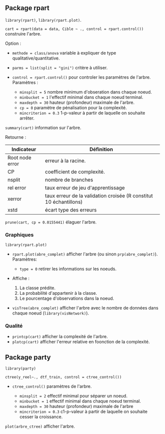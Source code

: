 ## Package rpart

`library(rpart)`, `library(rpart.plot)`.

`cart = rpart(data = data, Cible ~ ., control = rpart.control())` construire l'arbre.

Option :

* `methode = class/anova` variable à expliquer de type qualitative/quantitative.
* `parms = list(split = "gini")` critère à utiliser.
* `control = rpart.control()` pour controler les paramètres de l'arbre. Paramètres :

	* `minsplit = 5` nombre minimum d'obseration dans chaque noeud.
	* `minbucket = 1` l'effectif minimal dans chaque noeud terminal.
 	* `maxdepth = 30` hauteur (profondeur) maximale de l'arbre.
	* `cp = 0` paramètre de pénalisation pour la complexité.
	* `mincriterion = 0.3` 1-p-valeur à partir de laquelle on souhaite arrêter.

`summary(cart)` information sur l'arbre.

Retourne :

Indicateur      | Définition
----------------|---
Root node error | erreur à la racine. 
CP              | coefficient de complexité.
nsplit          | nombre de branches
rel error       | taux erreur de jeu d'apprentissage
xerror          | taux erreur de la validation croisée (R constitut 10 échantillons)
xstd            | écart type des erreurs 

`prune(cart, cp = 0.0155441)` élaguer l'arbre.

### Graphiques

`library(rpart.plot)`

* `rpart.plot(abre_complet)` afficher l'arbre (ou sinon `prp(abre_complet)`). Paramètres:
  
	* `type = 0` retirer les informations sur les noeuds.

* Affiche :
  
 	1. La classe prédite.
  	2. La probabilité d'appartenir à la classe.
  	3. Le pourcentage d'observations dans la noeud. 

* `visTree(abre_complet)` afficher l'arbre avec le nombre de données dans chaque noeud (`library(visNetwork)`).

### Qualité

* `printcp(cart)` afficher la complexité de l'arbre.
* `plotcp(cart)` afficher l'erreur relative en foonction de la complexité.

## Package party

`library(party)`

`ctree(y_reel~., dtf_train, control = ctree_control())`

* `ctree_control()` paramètres de l'arbre.

	* `minsplit = 2` effectif minimal pour séparer un noeud.
	* `minbucket = 1` effectif minimal dans chaque noeud terminal.
	* `maxdepth = 30` hauteur (profondeur) maximale de l'arbre
	* `mincriterion = 0.3` c1-p-valeur à partir de laquelle on souhaite cesser la croissance.
 
 `plot(arbre_ctree)` afficher l'arbre.
